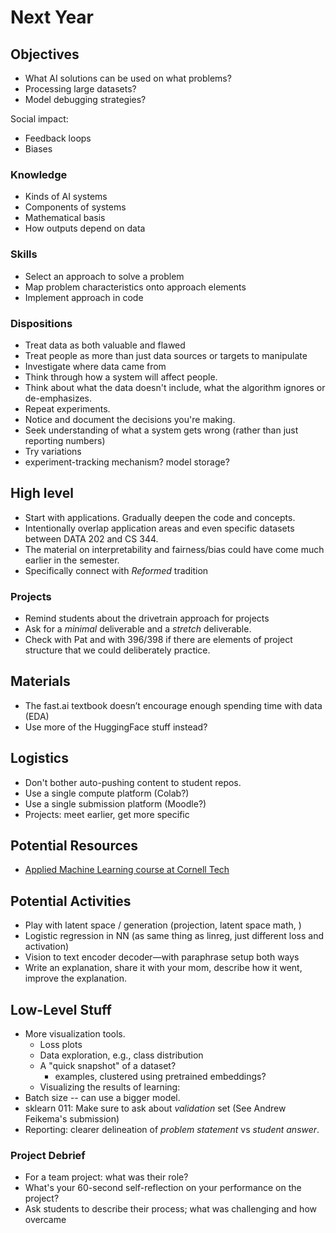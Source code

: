 # Next Year

## Objectives

* What AI solutions can be used on what problems?
* Processing large datasets?
* Model debugging strategies?

Social impact:

* Feedback loops
* Biases

### Knowledge

* Kinds of AI systems
* Components of systems
* Mathematical basis
* How outputs depend on data

### Skills

* Select an approach to solve a problem
* Map problem characteristics onto approach elements
* Implement approach in code

### Dispositions

* Treat data as both valuable and flawed
* Treat people as more than just data sources or targets to manipulate
* Investigate where data came from
* Think through how a system will affect people.
* Think about what the data doesn't include, what the algorithm ignores or de-emphasizes.
* Repeat experiments.
* Notice and document the decisions you're making.
* Seek understanding of what a system gets wrong (rather than just reporting numbers)
* Try variations
* experiment-tracking mechanism? model storage?

## High level

* Start with applications. Gradually deepen the code and concepts.
* Intentionally overlap application areas and even specific datasets between DATA 202 and CS 344.
* The material on interpretability and fairness/bias could have come much earlier in the semester.
* Specifically connect with *Reformed* tradition

### Projects

* Remind students about the drivetrain approach for projects
* Ask for a *minimal* deliverable and a *stretch* deliverable.
* Check with Pat and with 396/398 if there are elements of project structure that we could deliberately practice.

## Materials

* The fast.ai textbook doesn’t encourage enough spending time with data (EDA)
* Use more of the HuggingFace stuff instead?


## Logistics

* Don't bother auto-pushing content to student repos.
* Use a single compute platform (Colab?)
* Use a single submission platform (Moodle?)
* Projects: meet earlier, get more specific

## Potential Resources

* [Applied Machine Learning course at Cornell Tech](https://www.youtube.com/playlist?list=PL2UML_KCiC0UlY7iCQDSiGDMovaupqc83)

## Potential Activities

* Play with latent space / generation (projection, latent space math, )
* Logistic regression in NN (as same thing as linreg, just different loss and activation)
* Vision to text encoder decoder—with paraphrase setup both ways
* Write an explanation, share it with your mom, describe how it went, improve the explanation.

## Low-Level Stuff

* More visualization tools.
    * Loss plots
    * Data exploration, e.g., class distribution
    * A "quick snapshot" of a dataset?
        * examples, clustered using pretrained embeddings?
    * Visualizing the results of learning:
* Batch size -- can use a bigger model.
* sklearn 011: Make sure to ask about *validation* set (See Andrew Feikema's submission)
* Reporting: clearer delineation of *problem statement* vs *student answer*.

### Project Debrief

* For a team project: what was their role?
* What's your 60-second self-reflection on your performance on the project?
* Ask students to describe their process; what was challenging and how overcame
